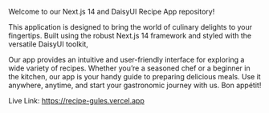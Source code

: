 Welcome to our Next.js 14 and DaisyUI Recipe App repository! 

This application is designed to bring the world of culinary delights to your fingertips. 
Built using the robust Next.js 14 framework and styled with the versatile DaisyUI toolkit, 

Our app provides an intuitive and user-friendly interface for exploring a wide variety of recipes. Whether you’re a seasoned chef or a beginner in the kitchen, our app is your handy guide to preparing delicious meals. Use it anywhere, anytime, and start your gastronomic journey with us. Bon appétit!

Live Link: https://recipe-gules.vercel.app
